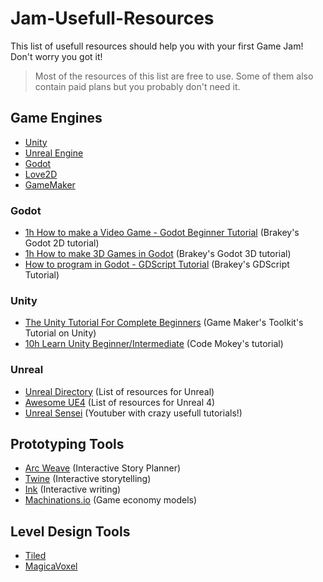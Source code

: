 # Jam-Usefull-Resources
This list of usefull resources should help you with your first Game Jam! Don't worry you got it!
> Most of the resources of this list are free to use. Some of them also contain paid plans but you probably don't need it.

## **Game Engines**
- [Unity](https://unity.com/)
- [Unreal Engine](https://www.unrealengine.com/)
- [Godot](https://godotengine.org/)
- [Love2D](https://love2d.org/)
- [GameMaker](https://gamemaker.io/en)

### **Godot**
- [1h How to make a Video Game - Godot Beginner Tutorial](https://www.youtube.com/watch?v=LOhfqjmasi0&t=2s) (Brakey's Godot 2D tutorial)
- [1h How to make 3D Games in Godot](https://www.youtube.com/watch?v=ke5KpqcoiIU) (Brakey's Godot 3D tutorial)
- [How to program in Godot - GDScript Tutorial](https://www.youtube.com/watch?v=e1zJS31tr88) (Brakey's GDScript Tutorial)

### **Unity**
- [The Unity Tutorial For Complete Beginners](https://www.youtube.com/watch?v=XtQMytORBmM&pp=ygUOdW5pdHkgdHV0b3JpYWw%3D) (Game Maker's Toolkit's Tutorial on Unity)
- [10h Learn Unity Beginner/Intermediate](https://www.youtube.com/watch?v=AmGSEH7QcDg) (Code Mokey's tutorial)

### **Unreal**
- [Unreal Directory](https://github.com/cindustries/unreal-directory) (List of resources for Unreal)
- [Awesome UE4](https://github.com/terrehbyte/awesome-ue4) (List of resources for Unreal 4)
- [Unreal Sensei](https://www.youtube.com/@UnrealSensei) (Youtuber with crazy usefull tutorials!)

## **Prototyping Tools**
- [Arc Weave](https://arcweave.com/) (Interactive Story Planner)
- [Twine](https://twinery.org/) (Interactive storytelling)
- [Ink](https://www.inklestudios.com/ink/) (Interactive writing)
- [Machinations.io](https://machinations.io/) (Game economy models)

## **Level Design Tools**
- [Tiled](https://www.mapeditor.org/)
- [MagicaVoxel](https://ephtracy.github.io/)

